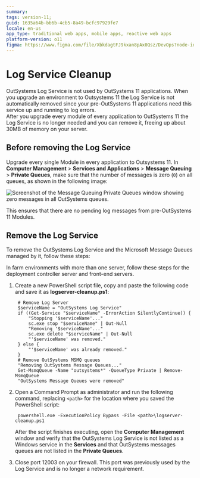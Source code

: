 ```yaml
---
summary:
tags: version-11;
guid: 1635a64b-bb6b-4cb5-8a49-bcfc97929fe7
locale: en-us
app_type: traditional web apps, mobile apps, reactive web apps
platform-version: o11
figma: https://www.figma.com/file/XbkdagtFJ9kxan8pAx0Qsz/DevOps?node-id=1542:372
---
```


# Log Service Cleanup

OutSystems Log Service is not used by OutSystems 11 applications.
When you upgrade an environment to Outsystems 11 the Log Service is not automatically removed since your pre-OutSystems 11 applications need this service up and running to log errors.  
After you upgrade every module of every application to OutSystems 11 the Log Service is no longer needed and you can remove it, freeing up about 30MB of memory on your server.

## Before removing the Log Service

Upgrade every single Module in every application to Outsystems 11. 
In **Computer Management** > **Services and Applications** > **Message Queuing** > **Private Queues**, make sure that the number of messages is zero (`0`) on all queues, as shown in the following image:

![Screenshot of the Message Queuing Private Queues window showing zero messages in all OutSystems queues.](images/log-service-clean-1.png "Message Queuing Private Queues")

This ensures that there are no pending log messages from pre-OutSystems 11 Modules.

## Remove the Log Service

To remove the OutSystems Log Service and the Microsoft Message Queues managed by it, follow these steps:

<div class="info" markdown="1">

In farm environments with more than one server, follow these steps for the deployment controller server and front-end servers.

</div>

1. Create a new PowerShell script file, copy and paste the following code and save it as **logserver-cleanup.ps1**:

        # Remove Log Server
        $serviceName = "OutSystems Log Service"
        if ((Get-Service "$serviceName" -ErrorAction SilentlyContinue)) {
            "Stopping '$serviceName'..."
            sc.exe stop "$serviceName" | Out-Null
            "Removing '$serviceName'..."
            sc.exe delete "$serviceName" | Out-Null
            "'$serviceName' was removed."
        } else {
            "'$serviceName' was already removed."
        }
        # Remove OutSystems MSMQ queues
        "Removing OutSystems Message Queues..."
        Get-MsmqQueue -Name "outsystems*" -QueueType Private | Remove-MsmqQueue
        "OutSystems Message Queues were removed"

1. Open a Command Prompt as administrator and run the following command, replacing `<path>` for the location where you saved the PowerShell script: 

        powershell.exe -ExecutionPolicy Bypass -File <path>\logserver-cleanup.ps1

    After the script finishes executing, open the **Computer Management** window and verify that the OutSystems Log Service is not listed as a Windows service in the **Services** and that OutSystems messages queues are not listed in the **Private Queues**.

1. Close port 12003 on your firewall. This port was previously used by the Log Service and is no longer a network requirement.
